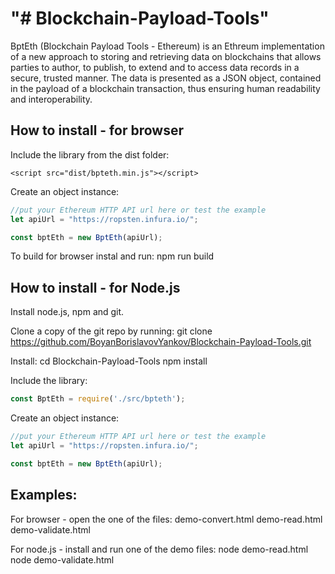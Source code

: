 "# Blockchain-Payload-Tools" 
==================================================

BptEth (Blockchain Payload Tools - Ethereum) is an Ethreum implementation of a new approach to storing and retrieving data on blockchains that allows parties to author, to publish, to extend and to access data records in a secure, trusted manner. The data is presented as a JSON object, contained in the payload of a blockchain transaction, thus ensuring human readability and interoperability.

How to install  - for browser
----------------------------

Include the library from the dist folder:

```
<script src="dist/bpteth.min.js"></script>
```

Create an object instance:

```javascript
//put your Ethereum HTTP API url here or test the example
let apiUrl = "https://ropsten.infura.io/";

const bptEth = new BptEth(apiUrl);
```

To build for browser instal and run:
npm run build

How to install - for Node.js
----------------------------

Install node.js, npm and git.

Clone a copy of the git repo by running:
git clone https://github.com/BoyanBorislavovYankov/Blockchain-Payload-Tools.git

Install:
cd Blockchain-Payload-Tools
npm install

Include the library:

```javascript
const BptEth = require('./src/bpteth');
```

Create an object instance:

```javascript
//put your Ethereum HTTP API url here or test the example
let apiUrl = "https://ropsten.infura.io/";

const bptEth = new BptEth(apiUrl);
```

Examples:
----------------------------

For browser - open the one of the files: 
demo-convert.html
demo-read.html
demo-validate.html

For node.js - install and run one of the demo files: 
node demo-read.html
node demo-validate.html